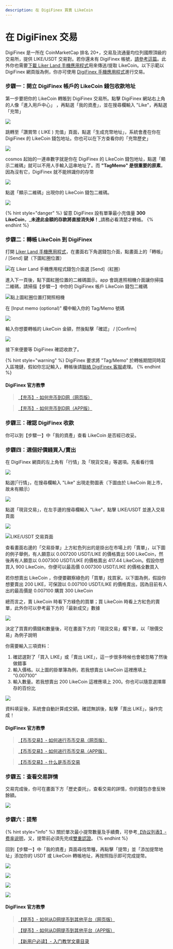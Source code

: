 ```yaml
---
description: 在 DigiFinex 買賣 LikeCoin
---
```


# 在 DigiFinex 交易

DigiFinex 是一所在 CoinMarketCap 排名 20+，交易及流通量均位列國際頂級的交易所，提供 LIKE/USDT 交易對。若你還未有 DigiFinex 帳號，[請參考這篇](https://docs.like.co/v/zh/user-guide/likecoin-token/registering-on-digifinex)。此外你也需要[下載 Liker Land 手機應用程式](https://like.co/in/getapp)用來傳送/提取 LikeCoin。以下示範以 DigiFinex 網頁版為例，你亦可使用 [DigiFinex 手機應用程式](https://digifinex.zendesk.com/hc/zh-cn/articles/360000603862--%E5%AE%A2%E6%88%B7%E7%AB%AF%E4%B8%8B%E8%BD%BD-%E5%A6%82%E4%BD%95%E4%B8%8B%E8%BD%BDD%E7%BD%91APP)進行交易。

### 步驟一：開立 DigiFinex 帳戶的 LikeCoin 錢包收款地址

第一步要把你的 LikeCoin 轉賬到 DigiFinex 交易所。點擊 DigiFinex 網站右上角的人像「進入用戶中心」，再點選「我的資產」，並在搜尋欄輸入 "Like"，再點選「充幣」

![](../../.gitbook/assets/digifinex-13.png)

跳轉至「讚賞幣 \( LIKE \) 充值」頁面，點選「生成充幣地址」，系統會產在你在 DigiFinex 的 LikeCoin 錢包地址。你也可以在下方查看你的「充幣歷史」

![](../../.gitbook/assets/digifinex-14.png)

cosmos 起始的一連串數字就是你在 DigiFinex 的 LikeCoin 錢包地址，點選「顯示二維碼」就可以不用人手輸入這串地址了。而 **"TagMemo" 是很重要的原素**，因為沒有它，DigiFinex 就不能辨識你的存幣

![](../../.gitbook/assets/digifinex-15.png)

點選「顯示二維碼」出現你的 LikeCoin 錢包二維碼。

![](../../.gitbook/assets/digifinex-16.png)

{% hint style="danger" %}
留意 DigiFinex 設有單筆最小充值量 **300 LikeCoin**，_**未達此金額的存款將直接消失掉！**_請務必看清楚才轉帳。
{% endhint %}

### 步驟二：轉帳 LikeCoin 到 DigiFinex

打開 [Liker Land 手機應用程式](https://like.co/in/getapp)，在畫面右下角選錢包介面，點畫面上的「轉帳」 / \[Send\] 鍵（下圖紅圈位置）

![&#x5728; Liker Land &#x624B;&#x6A5F;&#x61C9;&#x7528;&#x7A0B;&#x5F0F;&#x9322;&#x5305;&#x4ECB;&#x9762;&#x9078; \[Send\]&#xFF08;&#x7D05;&#x5708;&#xFF09;](../../.gitbook/assets/bitasset-trade-6.png)

進入下一頁後，點下圖紅圈位置的二維碼圖示。app 會跳進照相機介面讓你掃描二維碼，請掃描【步驟一】中你的 DigiFinex 帳戶 LikeCoin 錢包二維碼

![&#x9EDE;&#x4E0A;&#x5716;&#x7D05;&#x5708;&#x4F4D;&#x7F6E;&#x6253;&#x958B;&#x7167;&#x76F8;&#x6A5F;](../../.gitbook/assets/bitasset-trade-7.png)

在 \[Input memo \(optional\)" 欄中輸入你的 Tag/Memo 號碼

![](../../.gitbook/assets/digifinex-tagmemo.png)

輸入你想要轉帳的 LikeCoin 金額，然後點擊「確認」 / \[Confirm\]

![](../../.gitbook/assets/bitasset-trade-8.png)

接下來便要等 DigiFinex 確認收款了。

{% hint style="warning" %}
DigiFinex 要求將 "Tag/Memo" 於轉帳期間同時寫入區塊鏈，假如你忘記輸入，轉帳後請[聯絡 DigiFinex 客服](https://digifinex.zendesk.com/hc/zh-cn/articles/360000525241-%E5%A6%82%E4%BD%95%E5%AF%BB%E6%B1%82D%E7%BD%91-Digifinex-vip-%E5%AE%A2%E6%9C%8D%E5%B8%AE%E5%8A%A9)處理。
{% endhint %}

#### DigiFinex 官方教學

> [【充币】- 如何充币到D网（网页版）](https://digifinex.zendesk.com/hc/zh-cn/articles/360000519282-%E5%A6%82%E4%BD%95%E5%85%85%E5%B8%81%E5%88%B0D%E7%BD%91-%E7%BD%91%E9%A1%B5%E7%89%88-)

> [【充币】- 如何充币到D网（APP版）](https://digifinex.zendesk.com/hc/zh-cn/articles/360002689614-%E5%85%85%E5%B8%81%E5%85%85%E5%80%BC-D%E7%BD%91-DigiFinex-com-)

### 步驟三：確認 DigiFinex 收款

你可以到【步驟一】中「我的資產」查看 LikeCoin 是否經已收妥。

### 步驟四：選個好價錢買入/賣出

在 DigiFinex 網頁的左上角有「行情」及「現貨交易」等選項。先看看行情

![](../../.gitbook/assets/digifinex-17.png)

點選\[「行情」，在搜尋欄輸入 "Like" 出現走勢圖表（下圖由於 LikeCoin 剛上市，故未有顯示）

![](../../.gitbook/assets/digifinex-18.png)

點選「現貨交易」，在左手邊的搜尋欄輸入 "Like"，點擊 LIKE/USDT 並進入交易頁面

![](../../.gitbook/assets/digifinex-19.png)

![LIKE/USDT &#x4EA4;&#x6613;&#x9801;&#x9762;](../../.gitbook/assets/digifinex-likeusdt.png)

查看畫面右邊的「交易掛單」上方紅色列出的是掛出在市場上的「賣單」，以下圖的例子舉例，有人願意以 0.007200 USDT/LIKE 的價格賣出 500 LikeCoin，然後再有人願意以 0.007300 USDT/LIKE 的價格賣出 417.44 LikeCoin。假設你想買入 900 LikeCoin，你便可以最高價 0.007300 USDT/LIKE 的價格全數買入

若你想賣出 LikeCoin ，你便要觀察綠色的「買單」找買家。以下圖為例，假設你想要賣出 200 LIKE，可保證以 0.007100 USDT/LIKE 的價格賣出，因為目前有人出的最高價是 0.007100 購買 300 LikeCoin

總而言之，賣 LikeCoin 時看下方綠色的買單；買 LikeCoin 時看上方紅色的賣單，此外你可以參考最下方的「最新成交」數據

![](../../.gitbook/assets/digifinex-20.png)

決定了買賣的價錢和數量後，可在畫面下方的「現貨交易」欄下單，以「限價交易」為例子說明

你需要輸入三項資料：

1. 確認選對了「買入 LIKE」或「賣出 LIKE」，這一步很多時候也會被忽略了然後做錯事
2. 輸入價格。以上圖的掛單簿為例，若我想賣出 LikeCoin 這裡應填上 "0.007100"
3. 輸入數量。若我想賣出 200 LikeCoin 這裡應填上 200。你也可以隨意選擇庫存的百份比

![](../../.gitbook/assets/digifinex-21.png)

資料填妥後，系統會自動計算成交額。確認無誤後，點擊「賣出 LIKE」，操作完成！

#### DigiFinex 官方教學

> [【币币交易】- 如何进行币币交易（网页版）](https://digifinex.zendesk.com/hc/zh-cn/articles/360000523002-%E5%A6%82%E4%BD%95%E8%BF%9B%E8%A1%8C%E5%B8%81%E5%B8%81%E4%BA%A4%E6%98%93-%E7%BD%91%E9%A1%B5%E7%89%88-)

> [【币币交易】- 如何进行币币交易（APP版）](https://digifinex.zendesk.com/hc/zh-cn/articles/360010693193-%E4%BB%80%E4%B9%88%E6%98%AF%E5%B8%81%E5%B8%81%E4%BA%A4%E6%98%93)

> [【币币交易】- 什么是币币交易](https://digifinex.zendesk.com/hc/zh-cn/articles/360010693193-%E4%BB%80%E4%B9%88%E6%98%AF%E5%B8%81%E5%B8%81%E4%BA%A4%E6%98%93)

### 步驟五：查看交易詳情

交易完成後，你可在畫面下方「歷史委托」，查看交易的詳情，你的錢包亦會反映餘額。

![](../../.gitbook/assets/digifinex-22.png)

### 步驟六：提幣

{% hint style="info" %}
關於單次最小提幣數量及手續費，可參考[【协议列表】- 费率说明](https://digifinex.zendesk.com/hc/zh-cn/articles/360000328422-%E8%B4%B9%E7%8E%87%E8%AF%B4%E6%98%8E-D%E7%BD%91-DigiFinex-com-)，又，提幣前必須先完成[雙重認證](https://docs.like.co/v/zh/user-guide/likecoin-token/registering-on-digifinex#3-google-)。
{% endhint %}

回到【步驟一】中「我的資產」頁面尋找幣種，再點擊「提幣」並「添加提幣地址」添加你的 USDT 或 LikeCoin 轉帳地址，再按照指示即可完成提幣。

![](../../.gitbook/assets/digifinex-23.png)

![](../../.gitbook/assets/digifinex-24.png)

![](../../.gitbook/assets/digifinex-25.png)

![](../../.gitbook/assets/digifinex-26.png)

#### 

#### DigiFinex 官方教學

> [【提币】- 如何从D网提币到其他平台（网页版）](https://digifinex.zendesk.com/hc/zh-cn/articles/360000521962-%E5%A6%82%E4%BD%95%E4%BB%8ED%E7%BD%91%E6%8F%90%E5%B8%81%E5%88%B0%E5%85%B6%E4%BB%96%E5%B9%B3%E5%8F%B0-%E7%BD%91%E9%A1%B5%E7%89%88-)

> [【提币】- 如何从D网提币到其他平台（APP版）](https://digifinex.zendesk.com/hc/zh-cn/articles/360002955534-%E5%A6%82%E4%BD%95%E4%BB%8ED%E7%BD%91%E6%8F%90%E5%B8%81%E5%88%B0%E5%85%B6%E4%BB%96%E5%B9%B3%E5%8F%B0-APP%E7%89%88-)

> [【新用户必读】- 入门教学文章目录](https://digifinex.zendesk.com/hc/zh-cn/articles/360000499281--%E6%96%B0%E7%94%A8%E6%88%B7%E5%BF%85%E8%AF%BB-%E5%85%A5%E9%97%A8%E6%95%99%E5%AD%A6%E6%96%87%E7%AB%A0%E7%9B%AE%E5%BD%95)

